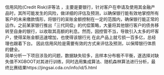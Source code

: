 信用风险(Credit Risk)评等法 ，主要是要银行，针对客户在申请及使用其金融产品时，其所可能发生的风险，做详细的评估及预测，以确保银行能有效地掌控所有客户的未来缴款情形，将银行的呆账金额控制在一定的范围内，确保银行能正常的运作。之前某家银行推出「三代同偿」的代偿策略，大量将其他银行客户的债务移转至自身的银行，以收取其高额的利息。然而，因控管不当，导致引入太多的坏客户，使得呆账金额迅速增加，也使得该银行光 在此产品上就亏损一百多亿，总经理也跟着下台。
因此信用风险是需要有效的方式来评估及预测，以保障银行体质的健全。  
简单分析一下项目涉及的问题，数据缺失较多，且样本分布极不平衡，遂选择对缺失值不XGBOOT对其进行训练，同时选用集成算法、随机森林算法进行分析，最终比赛结果https://jingsai.cda.cn/info/id/5.html

